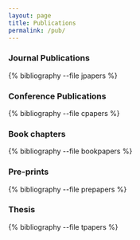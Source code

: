 ```yaml
---
layout: page
title: Publications
permalink: /pub/
---
```


### Journal Publications
{% bibliography --file jpapers %}

### Conference Publications
{% bibliography --file cpapers %}

### Book chapters 
{% bibliography --file bookpapers %}

### Pre-prints
{% bibliography --file prepapers %}

### Thesis 
{% bibliography --file tpapers %}

